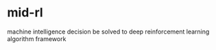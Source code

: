 # mid-rl
machine intelligence decision be solved to deep reinforcement learning algorithm framework
